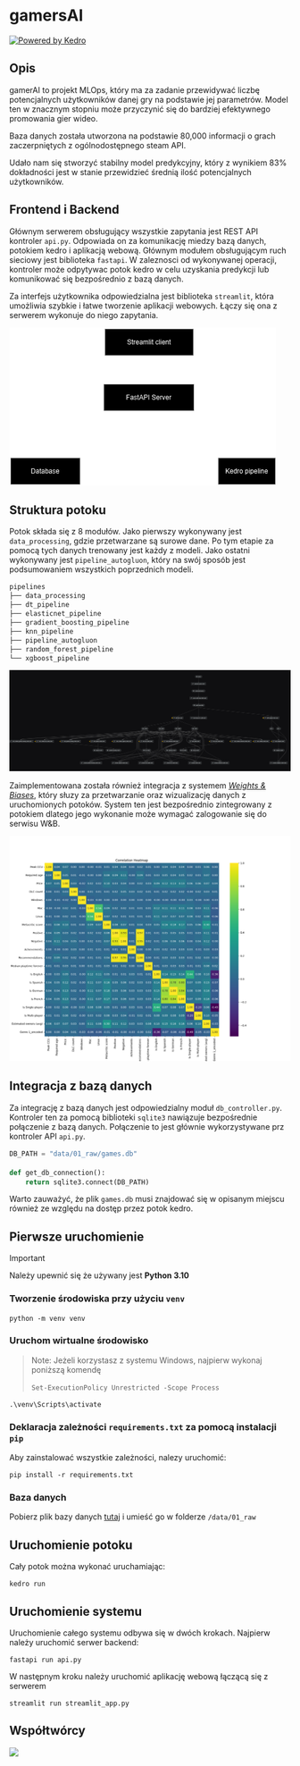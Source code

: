 # gamersAI

[![Powered by Kedro](https://img.shields.io/badge/powered_by-kedro-ffc900?logo=kedro)](https://kedro.org)

## Opis

gamerAI to projekt MLOps, który ma za zadanie przewidywać liczbę potencjalnych użytkowników danej gry na podstawie jej parametrów. Model ten w znacznym stopniu może przyczynić się do bardziej efektywnego promowania gier wideo.

Baza danych została utworzona na podstawie 80,000 informacji o grach zaczerpniętych z ogólnodostępnego steam API.

Udało nam się stworzyć stabilny model predykcyjny, który z wynikiem 83% dokładności jest w stanie przewidzieć średnią ilość potencjalnych użytkowników.

## Frontend i Backend
Głównym serwerem obsługujący wszystkie zapytania jest REST API kontroler `api.py`. Odpowiada on za komunikację miedzy bazą danych, potokiem kedro i aplikacją webową. Głównym modułem obsługującym ruch sieciowy jest biblioteka `fastapi`. W zaleznosci od wykonywanej operacji, kontroler może odpytywac potok kedro w celu uzyskania predykcji lub komunikować się bezpośrednio z bazą danych. 

Za interfejs użytkownika odpowiedzialna jest biblioteka `streamlit`, która umożliwia szybkie i łatwe tworzenie aplikacji webowych. Łączy się ona z serwerem wykonuje do niego zapytania.

![system architecture](img/system_arch.png)

## Struktura potoku

Potok składa się z 8 modułów. Jako pierwszy wykonywany jest `data_processing`, gdzie przetwarzane są surowe dane. Po tym etapie za pomocą tych danych trenowany jest każdy z modeli. Jako ostatni wykonywany jest `pipeline_autogluon`, który na swój sposób jest podsumowaniem wszystkich poprzednich modeli.

```
pipelines
├── data_processing
├── dt_pipeline
├── elasticnet_pipeline
├── gradient_boosting_pipeline
├── knn_pipeline
├── pipeline_autogluon
├── random_forest_pipeline
└── xgboost_pipeline
```

![alt text](img/kedro_pipeline.png)

Zaimplementowana została również integracja z systemem *[Weights & Biases](https://wandb.ai/site/)*, który słuzy za przetwarzanie oraz wizualizację danych z uruchomionych potoków. System ten jest bezpośrednio zintegrowany z potokiem dlatego jego wykonanie może wymagać zalogowanie się do serwisu W&B.

![alt text](img/wandb_heatmap.png)

## Integracja z bazą danych

Za integrację z bazą danych jest odpowiedzialny moduł `db_controller.py`. Kontroler ten za pomocą biblioteki `sqlite3` nawiązuje bezpośrednie połączenie z bazą danych. Połączenie to jest głównie wykorzystywane prz kontroler API `api.py`.

```python
DB_PATH = "data/01_raw/games.db"

def get_db_connection():
    return sqlite3.connect(DB_PATH)
```

Warto zauważyć, że plik `games.db` musi znajdować się w opisanym miejscu również ze względu na dostęp przez potok kedro.

## Pierwsze uruchomienie

> [!IMPORTANT]  
> Należy upewnić się że używany jest **Python 3.10**

### Tworzenie środowiska przy użyciu `venv`

```
python -m venv venv
```

### Uruchom wirtualne środowisko
> Note: Jeżeli korzystasz z systemu Windows, najpierw wykonaj poniższą komendę
> 
> `Set-ExecutionPolicy Unrestricted -Scope Process`

```
.\venv\Scripts\activate
```

### Deklaracja zależności `requirements.txt` za pomocą instalacji `pip`

Aby zainstalować wszystkie zależności, nalezy uruchomić:

```
pip install -r requirements.txt
```

### Baza danych
Pobierz plik bazy danych [tutaj](https://huggingface.co/datasets/Mroxny/gamersAI/resolve/main/games.db) i umieść go w folderze `/data/01_raw` 

## Uruchomienie potoku

Cały potok można wykonać uruchamiając:

```
kedro run
```

## Uruchomienie systemu

Uruchomienie całego systemu odbywa się w dwóch krokach. Najpierw należy uruchomić serwer backend:

```
fastapi run api.py
```
W następnym kroku należy uruchomić aplikację webową łączącą się z serwerem
```
streamlit run streamlit_app.py
```
## Współtwórcy
<a href="https://github.com/Mroxny/gamersAI/graphs/contributors">
  <img src="https://contrib.rocks/image?repo=Mroxny/gamersAI" />
</a>